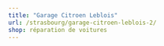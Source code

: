 ```yaml
---
title: "Garage Citroen Leblois"
url: /strasbourg/garage-citroen-leblois-2/
shop: réparation de voitures
---
```

